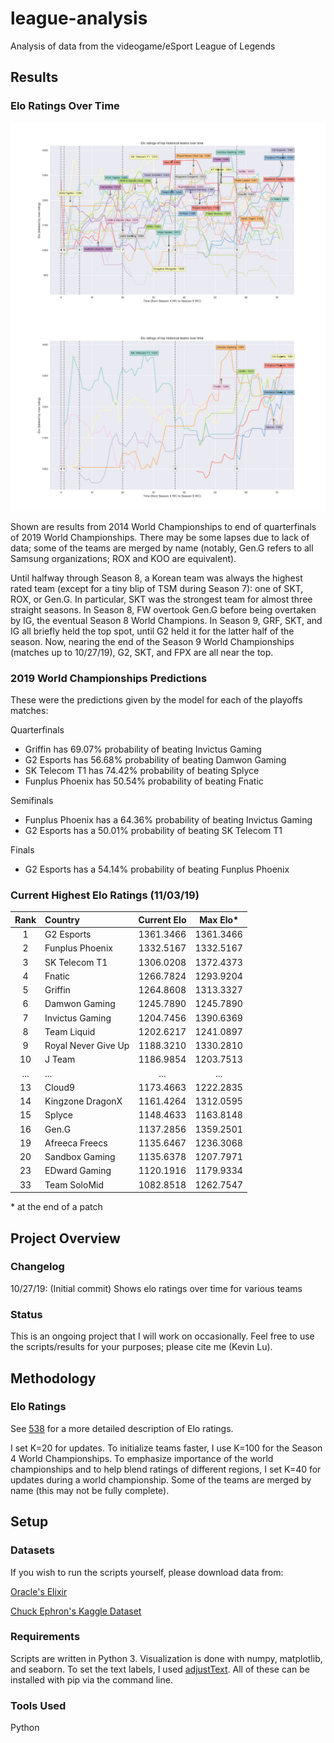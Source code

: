 # league-analysis

Analysis of data from the videogame/eSport League of Legends

## Results

### Elo Ratings Over Time

![elo ratings](https://github.com/kzl/league-analysis/raw/master/pictures/elo_110319_a.png "Elo ratings for top teams")
![elo ratings](https://github.com/kzl/league-analysis/raw/master/pictures/elo_110319_b.png "Elo ratings for top teams")

Shown are results from 2014 World Championships to end of quarterfinals of 2019 World Championships. There may be some lapses due to lack of data; some of the teams are merged by name (notably, Gen.G refers to all Samsung organizations; ROX and KOO are equivalent).

Until halfway through Season 8, a Korean team was always the highest rated team (except for a tiny blip of TSM during Season 7): one of SKT, ROX, or Gen.G. In particular, SKT was the strongest team for almost three straight seasons. In Season 8, FW overtook Gen.G before being overtaken by IG, the eventual Season 8 World Champions. In Season 9, GRF, SKT, and IG all briefly held the top spot, until G2 held it for the latter half of the season. Now, nearing the end of the Season 9 World Championships (matches up to 10/27/19), G2, SKT, and FPX are all near the top.

### 2019 World Championships Predictions

These were the predictions given by the model for each of the playoffs matches:

Quarterfinals
* Griffin has 69.07% probability of beating Invictus Gaming
* G2 Esports has 56.68% probability of beating Damwon Gaming
* SK Telecom T1 has 74.42% probability of beating Splyce
* Funplus Phoenix has 50.54% probability of beating Fnatic

Semifinals
* Funplus Phoenix has a 64.36% probability of beating Invictus Gaming
* G2 Esports has a 50.01% probability of beating SK Telecom T1

Finals
* G2 Esports has a 54.14% probability of beating Funplus Phoenix

### Current Highest Elo Ratings (11/03/19)

| Rank | Country | Current Elo | Max Elo\* |
| :---: | :--- | :---: | :---: |
| 1 | G2 Esports | 1361.3466 | 1361.3466 |
| 2 | Funplus Phoenix | 1332.5167 | 1332.5167 |
| 3 | SK Telecom T1 | 1306.0208 | 1372.4373 |
| 4 | Fnatic | 1266.7824 | 1293.9204 |
| 5 | Griffin | 1264.8608 | 1313.3327 |
| 6 | Damwon Gaming | 1245.7890 | 1245.7890 |
| 7 | Invictus Gaming | 1204.7456 | 1390.6369 |
| 8 | Team Liquid | 1202.6217 | 1241.0897 |
| 9 | Royal Never Give Up | 1188.3210 | 1330.2810 |
| 10 | J Team | 1186.9854 | 1203.7513 |
| ... | ... | ... | ... |
| 13 | Cloud9 | 1173.4663 | 1222.2835 |
| 14 | Kingzone DragonX | 1161.4264 | 1312.0595 |
| 15 | Splyce | 1148.4633 | 1163.8148 |
| 16 | Gen.G | 1137.2856 | 1359.2501 |
| 19 | Afreeca Freecs | 1135.6467 | 1236.3068 |
| 20 | Sandbox Gaming | 1135.6378 | 1207.7971 |
| 23 | EDward Gaming | 1120.1916 | 1179.9334 |
| 33 | Team SoloMid | 1082.8518 | 1262.7547 |

\* at the end of a patch

## Project Overview

### Changelog

10/27/19: (Initial commit) Shows elo ratings over time for various teams

### Status

This is an ongoing project that I will work on occasionally. Feel free to use the scripts/results for your purposes; please cite me (Kevin Lu).

## Methodology

### Elo Ratings

See [538](https://fivethirtyeight.com/methodology/how-our-nfl-predictions-work/) for a more detailed description of Elo ratings.

I set K=20 for updates. To initialize teams faster, I use K=100 for the Season 4 World Championships. To emphasize importance of the world championships and to help blend ratings of different regions, I set K=40 for updates during a world championship. Some of the teams are merged by name (this may not be fully complete).

## Setup

### Datasets

If you wish to run the scripts yourself, please download data from:

[Oracle's Elixir](http://oracleselixir.com/match-data/)

[Chuck Ephron's Kaggle Dataset](https://www.kaggle.com/chuckephron/leagueoflegends/data)

### Requirements

Scripts are written in Python 3. Visualization is done with numpy, matplotlib, and seaborn. To set the text labels, I used [adjustText](https://github.com/Phlya/adjustText). All of these can be installed with pip via the command line.

### Tools Used

Python
